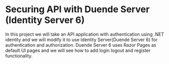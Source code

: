 # Securing API with Duende Server (Identity Server 6)

In this project we will take an API application with authentication using .NET identity and we will modify it to use Identity Server(Duende Server 6) for authentication and authorization. Duende Server 6 uses Razor Pages as default UI pages and we will see how to add login logout and register functionality.
